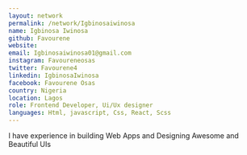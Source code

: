 ```yaml
---
layout: network
permalink: /network/Igbinosaiwinosa
name: Igbinosa Iwinosa
github: Favourene
website:
email: Igbinosaiwinosa01@gmail.com
instagram: Favoureneosas
twitter: Favourene4
linkedin: IgbinosaIwinosa
facebook: Favourene Osas
country: Nigeria
location: Lagos
role: Frontend Developer, Ui/Ux designer
languages: Html, javascript, Css, React, Scss
---
```


I have experience in building Web Apps and Designing Awesome and Beautiful UIs
